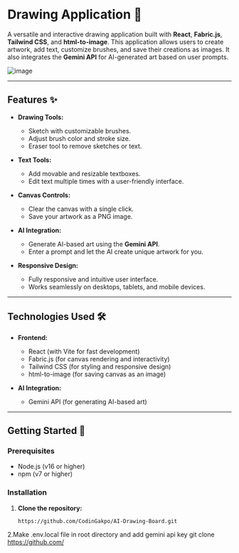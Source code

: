 # Drawing Application 🎨

A versatile and interactive drawing application built with **React**, **Fabric.js**, **Tailwind CSS**, and **html-to-image**. This application allows users to create artwork, add text, customize brushes, and save their creations as images. It also integrates the **Gemini API** for AI-generated art based on user prompts.

![image](https://github.com/user-attachments/assets/8d27b504-3434-4ecd-ad59-e9cc459ecd25)


---

## Features ✨

- **Drawing Tools:**
  - Sketch with customizable brushes.
  - Adjust brush color and stroke size.
  - Eraser tool to remove sketches or text.

- **Text Tools:**
  - Add movable and resizable textboxes.
  - Edit text multiple times with a user-friendly interface.

- **Canvas Controls:**
  - Clear the canvas with a single click.
  - Save your artwork as a PNG image.

- **AI Integration:**
  - Generate AI-based art using the **Gemini API**.
  - Enter a prompt and let the AI create unique artwork for you.

- **Responsive Design:**
  - Fully responsive and intuitive user interface.
  - Works seamlessly on desktops, tablets, and mobile devices.

---

## Technologies Used 🛠️

- **Frontend:**
  - React (with Vite for fast development)
  - Fabric.js (for canvas rendering and interactivity)
  - Tailwind CSS (for styling and responsive design)
  - html-to-image (for saving canvas as an image)

- **AI Integration:**
  - Gemini API (for generating AI-based art)

---

## Getting Started 🚀

### Prerequisites

- Node.js (v16 or higher)
- npm (v7 or higher)

### Installation

1. **Clone the repository:**
   ```bash
   https://github.com/CodinGakpo/AI-Drawing-Board.git
2.Make .env.local file in root directory and add gemini api key
   git clone https://github.com/
